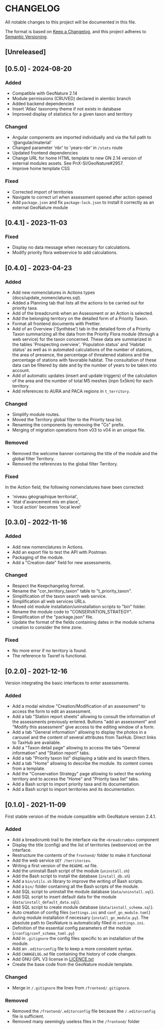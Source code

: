 # CHANGELOG

All notable changes to this project will be documented in this file.

The format is based on [Keep a Changelog](https://keepachangelog.com/en/1.0.0/),
and this project adheres to [Semantic Versioning](https://semver.org/spec/v2.0.0.html).

## [Unreleased]

## [0.5.0] - 2024-08-20

### Added

- Compatible with GeoNature 2.14
- Module permissions (CRUVED) declared in alembic branch
- Added backend dependencies
- Insert 'Atlas' taxonomy theme if not exists in database
- Improved display of statistics for a given taxon and territory

### Changed

- Angular components are imported individually and via the full path to '@angular/material'
- Changed parameter 'nbr' to 'years-nbr' in `/stats` route
- Updated frontend dependencies
- Change URL for home HTML template to new GN 2.14 version of external modules
assets. See PnX-SI/GeoNature#2957.
- Improve home template CSS

### Fixed

- Corrected import of territories
- Navigate to correct url when assessment opened after action opened
- Add `package.json` and fix `package-lock.json` to install it correctly as an external GeoNature module

## [0.4.1] - 2023-11-03

### Fixed

- Display no data message when necessary for calculations.
- Modify priority flora webservice to add calculations.

## [0.4.0] - 2023-04-23

### Added

- Add new nomenclatures in Actions types (docs/update_nomenclatures.sql).
- Added a Planning tab that lists all the actions to be carried out for priority taxa.
- Add of the breadcrumb when an Assessment or an Action is selected.
- Add the belonging territory on the detailed form of a Priority Taxon.
- Format all frontend documents with Prettier.
- Add of an Overview ('Synthèse') tab in the detailed form of a Priority Taxon summarizing all the data from the Priority Flora module (through a web service) for the taxon concerned. These data are summarized in the tables 'Prospecting overview', 'Population status' and 'Habitat status' as well as in automated calculations of the number of stations, the area of presence, the percentage of threatened stations and the percentage of stations with favorable habitat. The consultation of these data can be filtered by date and by the number of years to be taken into account.
- Add of automatic updates (insert and update triggers) of the calculation of the area and the number of total M5 meshes (inpn 5x5km) for each territory.
- Add references to AURA and PACA regions in `t_territory`.

### Changed

- Simplify module routes.
- Moved the Territory global filter to the Priority taxa list.
- Renaming the components by removing the "Cs" prefix.
- Merging of migration operations from v03 to v04 in an unique file.

### Removed

- Removed the welcome banner containing the title of the module and the global filter Territory.
- Removed the references to the global filter Territory.

### Fixed

In the Action field, the following nomenclatures have been corrected:

- 'niveau géographique territorial',
- 'état d'avancement mis en place',
- 'local action' becomes 'local level'

## [0.3.0] - 2022-11-16

### Added

- Add new nomenclatures in Actions.
- Add an export file to test the API with Postman.
- Packaging of the module.
- Add a "Creation date" field for new assessments.

### Changed

- Respect the Keepchangelog format.
- Rename the "cor_territory_taxon" table to "t_priority_taxon".
- Simplification of the taxon search web service.
- Simplification all web services URLs.
- Moved old module installation/uninstallation scripts to "bin" folder.
- Rename the module code to "CONSERVATION_STRATEGY".
- Simplification of the "package.json" file.
- Update the format of the fields containing dates in the module schema creation to consider the time zone.

### Fixed

- No more error if no territory is found.
- The reference to Taxref is functional.

## [0.2.0] - 2021-12-16

Version integrating the basic interfaces to enter assessments.

### Added

- Add a modal window "Creation/Modification of an assessment" to access the form to edit an assessment.
- Add a tab "Station report sheets" allowing to consult the information
  of the assessments previously entered. Buttons "add an assessment" and
  "Modify this assessment" give access to the editing window of a form.
- Add a tab "General information" allowing to display the photos
  in a carousel and the content of several attributes from TaxHub.
  Direct links to TaxHub are available.
- Add a "Taxon detail page" allowing to access the tabs
  "General information" and "Station report" tabs.
- Add a tab "Priority taxon list" displaying a table and its search filters.
- Add a tab "Home" allowing to describe the module. Its content comes from a template.
- Add the "Conservation Strategy" page allowing to select the working territory
  and to access the "Home" and "Priority taxa list" tabs.
- Add a Bash script to import priority taxa and its documentation.
- Add a Bash script to import territories and its documentation.

## [0.1.0] - 2021-11-09

First stable version of the module compatible with GeoNature version 2.4.1.

### Added

- Add a breadcrumb trail to the interface via the `<breadcrumbs>` component
- Display the title (config) and the list of territories (webservice) on the interface.
- Restructure the contents of the `frontend/` folder to make it functional
- Add the web service `GET /territories`.
- Writing a first version of the `README.md` file.
- Add the uninstall Bash script of the module (`uninstall.sh`)
- Add the Bash script to install the database (`install_db.sh`)
- Add a `bin/utils.sh` library to improve the writing of Bash scripts.
- Add a `bin/` folder containing all the Bash scripts of the module.
- Add SQL script to uninstall the module database (`data/uninstall.sql`).
- Add SQL script to insert default data for the module (`data/install_default_data.sql`).
- Add SQL script to create module database (`data/install_schema.sql`).
- Auto creation of config files (`settings.ini` and `conf_gn_module.toml`)
  during module installation if necessary (`install_gn_module.py`). The absolute path to GeoNature
  is automatically filled in `settings.ini`.
- Definition of the essential config parameters of the module (`/config/conf_schema_toml.py`)
- Add in `.gitignore` the config files specific to an installation of the module.
- Add an `.editorconfig` file to keep a more consistent syntax.
- Add `CHANGELOG.md` file containing the history of code changes.
- Add GNU GPL V3 license in [LICENCE.txt](LICENCE.txt)
- Create the base code from the GeoNature module template.

### Changed

- Merge in `/.gitignore` the lines from `/frontend/.gitignore`.

### Removed

- Removed the `/frontend/.editorconfig` file because the `/.editorconfig` file is sufficient.
- Removed many seemingly useless files in the `/frontend/` folder
